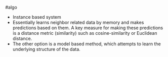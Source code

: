 #algo 

* Instance based system
* Essentially learns neighbor related data by memory and makes predictions based on them. A key measure for making these predictions is a distance metric (similarity) such as cosine-similarity or Euclidean distance.
* The other option is a model based method, which attempts to learn the underlying structure of the data.